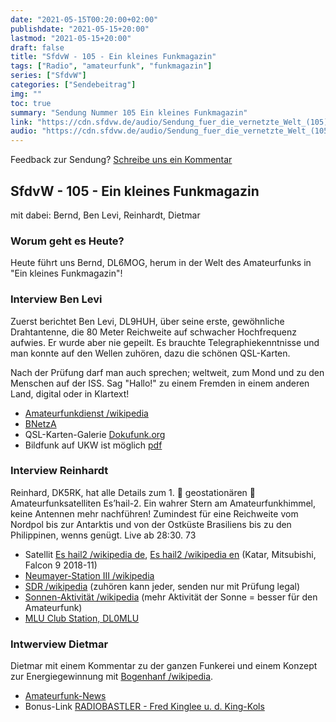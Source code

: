 ```yaml
---
date: "2021-05-15T00:20:00+02:00"
publishdate: "2021-05-15+20:00"
lastmod: "2021-05-15+20:00"
draft: false
title: "SfdvW - 105 - Ein kleines Funkmagazin"
tags: ["Radio", "amateurfunk", "funkmagazin"]
series: ["SfdvW"]
categories: ["Sendebeitrag"]
img: ""
toc: true
summary: "Sendung Nummer 105 Ein kleines Funkmagazin"
link: "https://cdn.sfdvw.de/audio/Sendung_fuer_die_vernetzte_Welt_(105)_2021_05_15_Ein_kleines_Funkmagazin.mp3"
audio: "https://cdn.sfdvw.de/audio/Sendung_fuer_die_vernetzte_Welt_(105)_2021_05_15_Ein_kleines_Funkmagazin.mp3"
---
```


<div align="center" id="example"></div>
<script src="https://cdn.podlove.org/web-player/embed.js"></script>

Feedback zur Sendung?
[Schreibe uns ein Kommentar](mailto:SfdvW@radiocorax.de)

## SfdvW - 105 - Ein kleines Funkmagazin
mit dabei: Bernd, Ben Levi, Reinhardt, Dietmar

### Worum geht es Heute?
Heute führt uns Bernd, DL6MOG, herum in der Welt des Amateurfunks in "Ein kleines Funkmagazin"!

### Interview Ben Levi
Zuerst berichtet Ben Levi, DL9HUH, über seine erste, gewöhnliche Drahtantenne, die 80 Meter Reichweite auf schwacher Hochfrequenz aufwies. Er wurde aber nie gepeilt. Es brauchte Telegraphiekenntnisse und man konnte auf den Wellen zuhören, dazu die schönen QSL-Karten.

Nach der Prüfung darf man auch sprechen; weltweit, zum Mond und zu den Menschen auf der ISS. Sag "Hallo!" zu einem Fremden in einem anderen Land, digital oder in Klartext!

* [Amateurfunkdienst /wikipedia](https://de.wikipedia.org/wiki/Amateurfunkdienst)
* [BNetzA](https://www.bundesnetzagentur.de/DE/Sachgebiete/Telekommunikation/Unternehmen_Institutionen/Frequenzen/SpezielleAnwendungen/Amateurfunk/amateurfunk_node.html)
* QSL-Karten-Galerie [Dokufunk.org](http://www.dokufunk.org/virtual_museum/qsl-galleries/index.php?CID=7695)
* Bildfunk auf UKW ist möglich [pdf](http://www.hurcks.de/funkempfang/8service/pdf/rs-archiv/BILDFUNK-KW_1998-01.PDF)

### Interview Reinhardt
Reinhard, DK5RK, hat alle Details zum 1. 📌 geostationären 📌 Amateurfunksatelliten Es’hail-2. Ein wahrer Stern am Amateurfunkhimmel, keine Antennen mehr nachführen! Zumindest für eine Reichweite vom Nordpol bis zur Antarktis und von der Ostküste Brasiliens bis zu den Philippinen, wenns genügt. Live ab 28:30. 73

* Satellit [Es hail2 /wikipedia de](https://de.wikipedia.org/wiki/Es%E2%80%99hail-2), [Es hail2 /wikipedia en](https://en.wikipedia.org/wiki/Es%27hail_2) (Katar, Mitsubishi, Falcon 9 2018-11)
* [Neumayer-Station III /wikipedia](https://de.wikipedia.org/wiki/Neumayer-Station_III)
* [SDR /wikipedia](https://de.wikipedia.org/wiki/Software_Defined_Radio) (zuhören kann jeder, senden nur mit Prüfung legal)
* [Sonnen-Aktivität /wikipedia](https://de.wikipedia.org/wiki/Sonnenaktivit%C3%A4t) (mehr Aktivität der Sonne = besser für den Amateurfunk)
* [MLU Club Station, DL0MLU](https://www.amateurradio.uni-halle.de/index.en.html)

### Intwerview Dietmar
Dietmar mit einem Kommentar zu der ganzen Funkerei und einem Konzept zur Energiegewinnung mit [Bogenhanf /wikipedia](https://de.wikipedia.org/wiki/Bogenhanf).

* [Amateurfunk-News](https://funk-telegramm.de/)
* Bonus-Link [RADIOBASTLER - Fred Kinglee u. d. King-Kols](https://www.youtube.com/watch?v=R_JppQXaiz4)


<script>
  podlovePlayer('#example', '/blog/sfdvw105.json');
</script>
